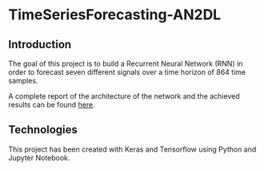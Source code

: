 # TimeSeriesForecasting-AN2DL

## Introduction
The goal of this project is to build a Recurrent Neural Network (RNN) in order to forecast seven different signals over a time horizon of 864 time samples.

A complete report of the architecture of the network and the achieved results can be found [here](Report.pdf).

## Technologies 
This project has been created with Keras and Tensorflow using Python and Jupyter Notebook.
